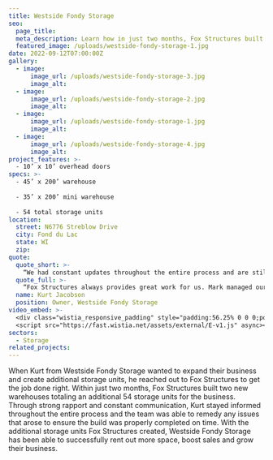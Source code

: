 ```yaml
---
title: Westside Fondy Storage
seo:
  page_title:
  meta_description: Learn how in just two months, Fox Structures built two new warehouses totaling an additional 54 storage units for Westside Fondy Storage.
  featured_image: /uploads/westside-fondy-storage-1.jpg
date: 2022-09-12T07:00:00Z
gallery: 
  - image: 
      image_url: /uploads/westside-fondy-storage-3.jpg
      image_alt:
  - image: 
      image_url: /uploads/westside-fondy-storage-2.jpg
      image_alt:
  - image: 
      image_url: /uploads/westside-fondy-storage-1.jpg
      image_alt:
  - image: 
      image_url: /uploads/westside-fondy-storage-4.jpg
      image_alt:
project_features: >-
  - 10’ x 10’ overhead doors
specs: >-
  - 45’ x 200’ warehouse
  
  - 35’ x 200’ mini warehouse
  
  - 54 total storage units
location:
  street: N6776 Streblow Drive
  city: Fond du Lac
  state: WI
  zip:
quote:
  quote_short: >-
    “We had constant updates throughout the entire process and are still very pleased with the final result. The entire team is a pleasure to work with and I would definitely recommend Fox Structures to anyone looking for builders in Northeast Wisconsin.”
  quote_full: >-
    “Fox Structures always provides great work for us. Mark managed our warehouse builds and always communicated clearly and efficiently to get the right information, sort out any issues and manage the team of builders. We had constant updates throughout the entire process and are still very pleased with the final result. The entire team is a pleasure to work with and I would definitely recommend Fox Structures to anyone looking for builders in Northeast Wisconsin.”
  name: Kurt Jacobson
  position: Owner, Westside Fondy Storage
video_embed: >-
  <div class="wistia_responsive_padding" style="padding:56.25% 0 0 0;position:relative;"><div class="wistia_responsive_wrapper" style="height:100%;left:0;position:absolute;top:0;width:100%;"><iframe src="https://fast.wistia.net/embed/iframe/4a4fqbdx2h?videoFoam=true" title="Fox Structures West Fondy Storage Video" allow="autoplay; fullscreen" allowtransparency="true" frameborder="0" scrolling="no" class="wistia_embed" name="wistia_embed" msallowfullscreen width="100%" height="100%"></iframe></div></div>
  <script src="https://fast.wistia.net/assets/external/E-v1.js" async></script>
sectors:
  - Storage
related_projects: 
---
```


When Kurt from Westside Fondy Storage wanted to expand their business and create additional storage units, he reached out to Fox Structures to get the job done right. Within just two months, Fox Structures built two new warehouses totaling an additional 54 storage units for the business. Through strong rapport and constant communication, Kurt stayed informed throughout the entire process and the team was able to remedy any issues that arose to ensure the build was properly completed on time. With the additional storage units Fox Structures created, Westside Fondy Storage has been able to successfully rent out more space, boost sales and grow their business.
